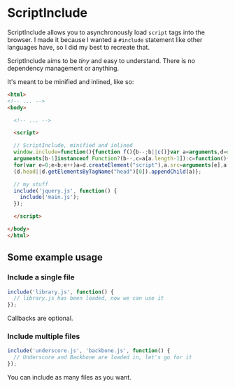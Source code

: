 ScriptInclude
=============

ScriptInclude allows you to asynchronously load `script` tags into the browser. I made it because I wanted a `#include` statement like other languages have, so I did my best to recreate that.

ScriptInclude aims to be _tiny_ and easy to understand. There is no dependency management or anything.

It's meant to be minified and inlined, like so:

```html
<html>
<!-- ... -->
<body>

  <!-- ... -->

  <script>

  // ScriptInclude, minified and inlined
  window.include=function(){function f(){b--;b||c()}var a=arguments,d=document,b=a.length,c;
  arguments[b-1]instanceof Function?(b--,c=a[a.length-1]):c=function(){};
  for(var e=0;e<b;e++)a=d.createElement("script"),a.src=arguments[e],a.onload=a.onerror=f,
  (d.head||d.getElementsByTagName("head")[0]).appendChild(a)};

  // my stuff
  include('jquery.js', function() {
    include('main.js');
  });

  </script>

</body>
</html>
```

Some example usage
------------------

### Include a single file ###

```javascript
include('library.js', function() {
  // library.js has been loaded, now we can use it
});
```

Callbacks are optional.

### Include multiple files ###

```javascript
include('underscore.js', 'backbone.js', function() {
  // Underscore and Backbone are loaded in, let's go for it
});
```

You can include as many files as you want.
